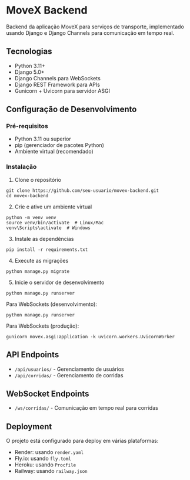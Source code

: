 # MoveX Backend

Backend da aplicação MoveX para serviços de transporte, implementado usando Django e Django Channels para comunicação em tempo real.

## Tecnologias

- Python 3.11+
- Django 5.0+
- Django Channels para WebSockets
- Django REST Framework para APIs
- Gunicorn + Uvicorn para servidor ASGI

## Configuração de Desenvolvimento

### Pré-requisitos

- Python 3.11 ou superior
- pip (gerenciador de pacotes Python)
- Ambiente virtual (recomendado)

### Instalação

1. Clone o repositório
```
git clone https://github.com/seu-usuario/movex-backend.git
cd movex-backend
```

2. Crie e ative um ambiente virtual
```
python -m venv venv
source venv/bin/activate  # Linux/Mac
venv\Scripts\activate  # Windows
```

3. Instale as dependências
```
pip install -r requirements.txt
```

4. Execute as migrações
```
python manage.py migrate
```

5. Inicie o servidor de desenvolvimento
```
python manage.py runserver
```

Para WebSockets (desenvolvimento):
```
python manage.py runserver
```

Para WebSockets (produção):
```
gunicorn movex.asgi:application -k uvicorn.workers.UvicornWorker
```

## API Endpoints

- `/api/usuarios/` - Gerenciamento de usuários
- `/api/corridas/` - Gerenciamento de corridas

## WebSocket Endpoints

- `/ws/corridas/` - Comunicação em tempo real para corridas

## Deployment

O projeto está configurado para deploy em várias plataformas:

- Render: usando `render.yaml`
- Fly.io: usando `fly.toml`
- Heroku: usando `Procfile`
- Railway: usando `railway.json`